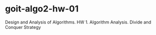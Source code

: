 # goit-algo2-hw-01
Design and Analysis of Algorithms. HW 1. Algorithm Analysis. Divide and Conquer Strategy
